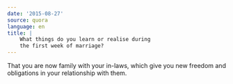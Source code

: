 ```yaml
---
date: '2015-08-27'
source: quora
language: en
title: |
    What things do you learn or realise during
    the first week of marriage?
---
```


That you are now family with your in-laws, which give you new freedom
and obligations in your relationship with them.
